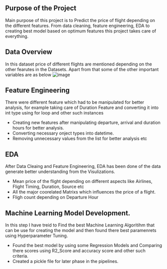 ## Purpose of the Project
Main purpose of this project is to Predict the price of flight depending on the different features. From data cleaning, feature engineering, EDA to creating best model based on optimum features this project takes care of everything.
## Data Overview
In this dataset price of different flights are mentioned depending on the other fearutes in the Datasets. Apart from that some of the other important variables are as below
![image](https://user-images.githubusercontent.com/66120808/213873435-11f5f9e9-ba9f-40d7-aad1-bf419063b93f.png)

## Feature Engineering
There were different feature which had to be manipulated for better analysis, for example taking care of Duration Feature and converting it into int type using for loop and other such instances
- Creating new features after manipulating departure, arrival and duration hours for better analysis.
- Converting necessary onject types into datetime.
- Removing unnecessary values from the list for better analysis etc
## EDA
After Data Cleaing and Feature Engineering, EDA has been done of the data generate better understanding from the Visulizations.
- Mean price of the flight depending on different aspects like Airlines, Flight Timing, Duration, Source etc
- All the major coorelated Matrixs which influences the price of a flight.
- Fligh count depending on Departure Hour
## Machine Learning Model Development.
In this step I have treid to Find the best Machine Learning Algoritihm that can be use for creating the model and then found there best paramenrets using Hyperparameter Tuning.
- Found the best model by using some Regression Models and Comparing there scores using R2_Score and accuracy score and other such criteria.
- Created a pickle file for later phase in the pipelines.

